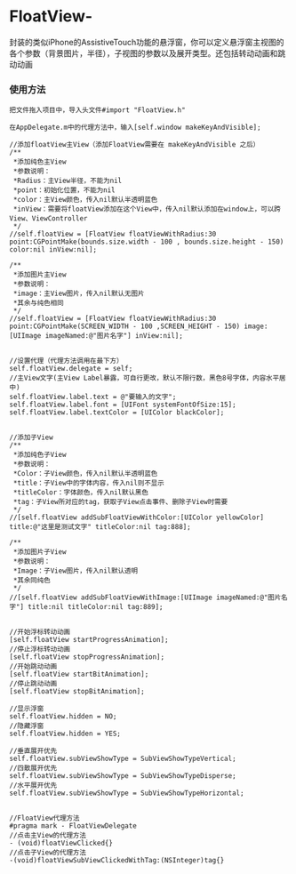 # FloatView-
封装的类似iPhone的AssistiveTouch功能的悬浮窗，你可以定义悬浮窗主视图的各个参数（背景图片，半径），子视图的参数以及展开类型。还包括转动动画和跳动动画
### 使用方法<br />

    把文件拖入项目中，导入头文件#import "FloatView.h"
    
    在AppDelegate.m中的代理方法中，输入[self.window makeKeyAndVisible];
    
    //添加floatView主View（添加FloatView需要在 makeKeyAndVisible 之后）
    /**
     *添加纯色主View
     *参数说明：
     *Radius：主View半径，不能为nil
     *point：初始化位置，不能为nil
     *color：主View颜色，传入nil默认半透明蓝色
     *inView：需要将floatView添加在这个View中，传入nil默认添加在window上，可以跨View、ViewController
     */
    //self.floatView = [FloatView floatViewWithRadius:30 point:CGPointMake(bounds.size.width - 100 , bounds.size.height - 150) color:nil inView:nil];
    
    /**
     *添加图片主View
     *参数说明：
     *image：主View图片，传入nil默认无图片
     *其余与纯色相同
     */
    //self.floatView = [FloatView floatViewWithRadius:30 point:CGPointMake(SCREEN_WIDTH - 100 ,SCREEN_HEIGHT - 150) image:[UIImage imageNamed:@"图片名字"] inView:nil];
    
    
    //设置代理（代理方法调用在最下方）
    self.floatView.delegate = self;
    //主View文字(主View Label暴露，可自行更改，默认不限行数，黑色8号字体，内容水平居中)
    self.floatView.label.text = @"要输入的文字";
    self.floatView.label.font = [UIFont systemFontOfSize:15];
    self.floatView.label.textColor = [UIColor blackColor];
    
    
    //添加子View
    /**
     *添加纯色子View
     *参数说明：
     *Color：子View颜色，传入nil默认半透明蓝色
     *title：子View中的字体内容，传入nil则不显示
     *titleColor：字体颜色，传入nil默认黑色
     *tag：子View所对应的tag，获取子View点击事件、删除子View时需要
     */
    //[self.floatView addSubFloatViewWithColor:[UIColor yellowColor] title:@"这里是测试文字" titleColor:nil tag:888];
    
    /**
     *添加图片子View
     *参数说明：
     *Image：子View图片，传入nil默认透明
     *其余同纯色
     */
    //[self.floatView addSubFloatViewWithImage:[UIImage imageNamed:@"图片名字"] title:nil titleColor:nil tag:889];
     
     
    //开始浮标转动动画
    [self.floatView startProgressAnimation];
    //停止浮标转动动画
    [self.floatView stopProgressAnimation];
    //开始跳动动画
    [self.floatView startBitAnimation];
    //停止跳动动画
    [self.floatView stopBitAnimation];
    
    //显示浮窗
    self.floatView.hidden = NO;
    //隐藏浮窗
    self.floatView.hidden = YES;
    
    //垂直展开优先
    self.floatView.subViewShowType = SubViewShowTypeVertical;
    //四散展开优先
    self.floatView.subViewShowType = SubViewShowTypeDisperse;
    //水平展开优先
    self.floatView.subViewShowType = SubViewShowTypeHorizontal;
    
    
    //FloatView代理方法
    #pragma mark - FloatViewDelegate
    //点击主View的代理方法
    - (void)floatViewClicked{}
    //点击子View的代理方法
    -(void)floatViewSubViewClickedWithTag:(NSInteger)tag{}
  
